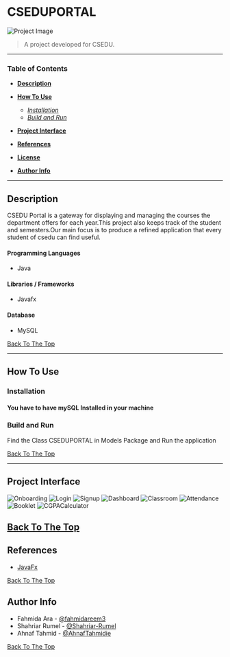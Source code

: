 # CSEDUPORTAL

![Project Image](/Images/CSEDUPORTALCover.png)

> A project developed for CSEDU.

---

### Table of Contents

- **[Description](#description)**
- **[How To Use](#how-to-use)**

    - _[Installation](#installation)_
    - _[Build and Run](#build-and-Run)_

- **[Project Interface](#project-interface)**
- **[References](#references)**
- **[License](#license)**
- **[Author Info](#author-info)**

---

## Description

CSEDU Portal is a gateway for displaying and managing the courses the department offers for each year.This project also keeps track of the student and semesters.Our main focus is to produce a refined application that every student of csedu can find useful.

#### Programming Languages

- Java

#### Libraries / Frameworks

- Javafx

#### Database

- MySQL

[Back To The Top](#CSEDUPORTAL)

---

## How To Use

### **Installation**

#### You have to have mySQL Installed in your machine

### **Build and Run**

Find the Class CSEDUPORTAL in Models Package and Run the application

[Back To The Top](#CSEDUPORTAL)

---

## Project Interface

![Onboarding](/Images/OnboardingScreen.png)
![Login](/Images/LoginScreen.png)
![Signup](/Images/SignupScreen.png)
![Dashboard](/Images/DashboardScreen.png)
![Classroom](/Images/ClassroomScreen.png)
![Attendance](/Images/AttendanceScreen.png)
![Booklet](/Images/BookletScreen.png)
![CGPACalculator](/Images/CGPACalculatorScreen.png)

## [Back To The Top](#CSEDUPORTAL)

## References

- [JavaFx](https://openjfx.io/)

[Back To The Top](#CSEDUPORTAL)

## Author Info

- Fahmida Ara - [@fahmidareem3](https://github.com/fahmidareem3)
- Shahriar Rumel - [@Shahriar-Rumel](https://github.com/Shahriar-Rumel)
- Ahnaf Tahmid - [@AhnafTahmidie](https://github.com/AhnafTahmidie)

[Back To The Top](#CSEDUPORTAL)
